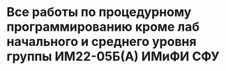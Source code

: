 # Все работы по процедурному программированию кроме лаб начального и среднего уровня группы ИМ22-05Б(А) ИМиФИ СФУ
